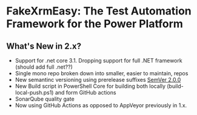 # FakeXrmEasy: The Test Automation Framework for the Power Platform

## What's New in 2.x?

  - Support for .net core 3.1. Dropping support for full .NET framework (should add full .net??)
  - Single mono repo broken down into smaller, easier to maintain, repos
  - New semantinc versioning using prerelease suffixes [SemVer 2.0.0](https://docs.microsoft.com/en-us/nuget/concepts/package-versioning#semantic-versioning-200) 
  - New Build script in PowerShell Core for building both locally (build-local-push.ps1) and form GitHub actions
  - SonarQube quality gate
  - Now using GitHub Actions as opposed to AppVeyor previously in 1.x.

